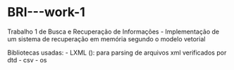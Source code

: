 # BRI---work-1
Trabalho 1 de Busca e Recuperação de Informações - Implementação de um sistema de recuperação em memória segundo o modelo vetorial

Bibliotecas usadas:
    - LXML (): para parsing de arquivos xml verificados por dtd
    - csv
    - os